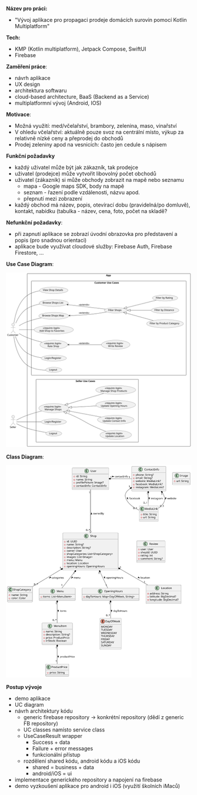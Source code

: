 **Název pro práci:**

- "Vývoj aplikace pro propagaci prodeje domácích surovin pomocí Kotlin Multiplatform"

**Tech:**

- KMP (Kotlin multiplatform), Jetpack Compose, SwiftUI
- Firebase

**Zaměření práce**:

- návrh aplikace
- UX design
- architektura softwaru
- cloud-based architecture, BaaS (Backend as a Service)
- multiplatformní vývoj (Android, IOS)

**Motivace**:

- Možná využití: med/včelařství, brambory, zelenina, maso, vinařství
- V ohledu včelařství: aktuálně pouze svoz na centrální místo, výkup za relativně nízké ceny a
  přeprodej do obchodů
- Prodej zeleniny apod na vesnicích: často jen cedule s nápisem

**Funkční požadavky**

- každý uživatel může být jak zákazník, tak prodejce
- uživatel (prodejce) může vytvořit libovolný počet obchodů
- uživatel (zákazník) si může obchody zobrazit na mapě nebo seznamu
    - mapa - Google maps SDK, body na mapě
    - seznam - řazení podle vzdálenosti, názvu apod.
    - přepnutí mezi zobrazení
- každý obchod má název, popis, otevírací dobu (pravidelná/po domluvě), kontakt, nabídku (tabulka -
  název, cena, foto, počet na skladě?

**Nefunkční požadavky**:

- při zapnutí aplikace se zobrazí úvodní obrazovka pro představení a popis (pro snadnou orientaci)
- aplikace bude využívat cloudové služby: Firebase Auth, Firebase Firestore, ...

**Use Case Diagram**:

![Use Case](docs/diagram-img/use_case_diagram.svg)

**Class Diagram**:

![Class Diagram](docs/diagram-img/class.svg)

**Postup vývoje**

- demo aplikace
- UC diagram
- návrh architektury kódu
    - generic firebase repository -> konkrétní repository (dědí z generic FB repository)
    - UC classes namísto service class
    - UseCaseResult wrapper
        - Success + data
        - Failure + error messages
        - funkcionální přístup
    - rozdělení shared kódu, android kódu a iOS kódu
        - shared = business + data
        - android/iOS = ui
- implementace generického repository a napojení na firebase
- demo vyzkoušení aplikace pro android i iOS (využití školních iMaců)